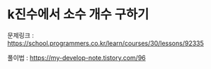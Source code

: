 # k진수에서 소수 개수 구하기

문제링크 : https://school.programmers.co.kr/learn/courses/30/lessons/92335

풀이법 : https://my-develop-note.tistory.com/96